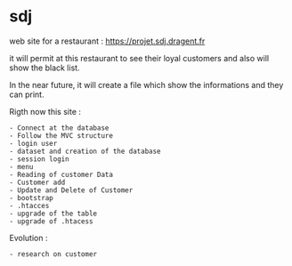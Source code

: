 # sdj
web site for a restaurant : https://projet.sdj.dragent.fr

it will permit at this restaurant to see their loyal customers and also will show the black list.

In the near future, it will create a file which show the informations and they can print. 

Rigth now this site : 

    - Connect at the database
    - Follow the MVC structure
    - login user
    - dataset and creation of the database
    - session login
    - menu
    - Reading of customer Data
    - Customer add
    - Update and Delete of Customer
    - bootstrap
    - .htacces
    - upgrade of the table
    - upgrade of .htacess
    
Evolution : 
    
    - research on customer
